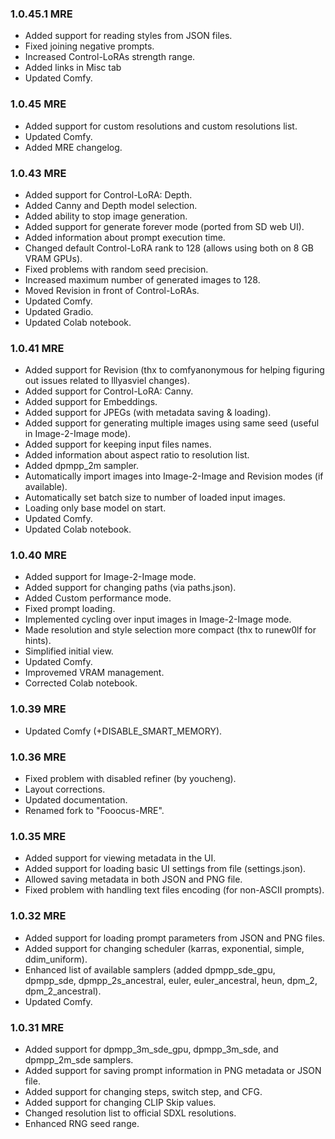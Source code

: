 ### 1.0.45.1 MRE

* Added support for reading styles from JSON files.
* Fixed joining negative prompts.
* Increased Control-LoRAs strength range.
* Added links in Misc tab
* Updated Comfy.

### 1.0.45 MRE

* Added support for custom resolutions and custom resolutions list.
* Updated Comfy.
* Added MRE changelog.

### 1.0.43 MRE

* Added support for Control-LoRA: Depth.
* Added Canny and Depth model selection.
* Added ability to stop image generation.
* Added support for generate forever mode (ported from SD web UI).
* Added information about prompt execution time.
* Changed default Control-LoRA rank to 128 (allows using both on 8 GB VRAM GPUs).
* Fixed problems with random seed precision.
* Increased maximum number of generated images to 128.
* Moved Revision in front of Control-LoRAs.
* Updated Comfy.
* Updated Gradio.
* Updated Colab notebook.

### 1.0.41 MRE

* Added support for Revision (thx to comfyanonymous for helping figuring out issues related to lllyasviel changes).
* Added support for Control-LoRA: Canny.
* Added support for Embeddings.
* Added support for JPEGs (with metadata saving & loading).
* Added support for generating multiple images using same seed (useful in Image-2-Image mode).
* Added support for keeping input files names.
* Added information about aspect ratio to resolution list.
* Added dpmpp_2m sampler.
* Automatically import images into Image-2-Image and Revision modes (if available).
* Automatically set batch size to number of loaded input images.
* Loading only base model on start.
* Updated Comfy.
* Updated Colab notebook.

### 1.0.40 MRE

* Added support for Image-2-Image mode.
* Added support for changing paths (via paths.json).
* Added Custom performance mode.
* Fixed prompt loading.
* Implemented cycling over input images in Image-2-Image mode.
* Made resolution and style selection more compact (thx to runew0lf for hints).
* Simplified initial view.
* Updated Comfy.
* Improvemed VRAM management.
* Corrected Colab notebook.

### 1.0.39 MRE

* Updated Comfy (+DISABLE_SMART_MEMORY).

### 1.0.36 MRE

* Fixed problem with disabled refiner (by youcheng).
* Layout corrections.
* Updated documentation.
* Renamed fork to "Fooocus-MRE".

### 1.0.35 MRE

* Added support for viewing metadata in the UI.
* Added support for loading basic UI settings from file (settings.json).
* Allowed saving metadata in both JSON and PNG file.
* Fixed problem with handling text files encoding (for non-ASCII prompts).

### 1.0.32 MRE

* Added support for loading prompt parameters from JSON and PNG files.
* Added support for changing scheduler (karras, exponential, simple, ddim_uniform).
* Enhanced list of available samplers (added dpmpp_sde_gpu, dpmpp_sde, dpmpp_2s_ancestral, euler, euler_ancestral, heun, dpm_2, dpm_2_ancestral).
* Updated Comfy.

### 1.0.31 MRE

* Added support for dpmpp_3m_sde_gpu, dpmpp_3m_sde, and dpmpp_2m_sde samplers.
* Added support for saving prompt information in PNG metadata or JSON file.
* Added support for changing steps, switch step, and CFG.
* Added support for changing CLIP Skip values.
* Changed resolution list to official SDXL resolutions.
* Enhanced RNG seed range.

